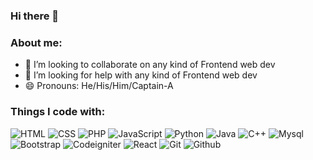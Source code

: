 ### Hi there 👋



### About me:

- 👯 I’m looking to collaborate on any kind of Frontend web dev
- 🤔 I’m looking for help with any kind of Frontend web dev
- 😄 Pronouns: He/His/Him/Captain-A

### Things I code with:

<p>
  <img alt="HTML" src="https://img.shields.io/badge/-HTML-BLUE?style=flat-square&logo=HTML&logoColor=white" />
  <img alt="CSS" src="https://img.shields.io/badge/-CSS-ORANGE?style=flat-square&logo=CSS&logoColor=white" />
  <img alt="PHP" src="https://img.shields.io/badge/-PHP-BLUE?style=flat-square&logo=PHP&logoColor=white" />
  <img alt="JavaScript" src="https://img.shields.io/badge/-JavaScript-F7DF1E?style=flat-square&logo=JavaScript&logoColor=white" />
  <img alt="Python" src="https://img.shields.io/badge/-Python-F7DF1E?style=flat-square&logo=Python&logoColor=purple" />
  <img alt="Java" src="https://img.shields.io/badge/-Java-F7DF1E?style=flat-square&logo=Java&logoColor=white" />
  <img alt="C++" src="https://img.shields.io/badge/-C++-F7DF1E?style=flat-square&logo=C++&logoColor=white" />
  
  <img alt="Mysql" src="https://img.shields.io/badge/-Mysql-9C27B0?style=flat-square&logo=mysql&logoColor=white" />
  
  <img alt="Bootstrap" src="https://img.shields.io/badge/-Bootstrap-00C7B7?style=flat-square&logo=Bootstrap&logoColor=white" />
  <img alt="Codeigniter" src="https://img.shields.io/badge/-Codeigniter-430098?style=flat-square&logo=Codeigniter&logoColor=white" />
    <img alt="React" src="https://img.shields.io/badge/-React-430098?style=flat-square&logo=React&logoColor=white" />
  
  <img alt="Git" src="https://img.shields.io/badge/-Git-F05032?style=flat-square&logo=git&logoColor=white" />
  <img alt="Github" src="https://img.shields.io/badge/-Github-2088FF?style=flat-square&logo=github&logoColor=white" />
  
</p>

